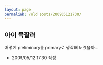 ```yaml
---
layout: page
permalink: /old_posts/200905121730/
---
```


## 아이 쪽팔려

어떻게 preliminary를 primary로 생각해 버렸을까...





- 2009/05/12 17:30 작성